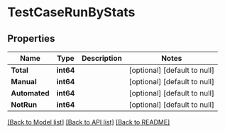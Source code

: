# TestCaseRunByStats

## Properties
Name | Type | Description | Notes
------------ | ------------- | ------------- | -------------
**Total** | **int64** |  | [optional] [default to null]
**Manual** | **int64** |  | [optional] [default to null]
**Automated** | **int64** |  | [optional] [default to null]
**NotRun** | **int64** |  | [optional] [default to null]

[[Back to Model list]](../README.md#documentation-for-models) [[Back to API list]](../README.md#documentation-for-api-endpoints) [[Back to README]](../README.md)

